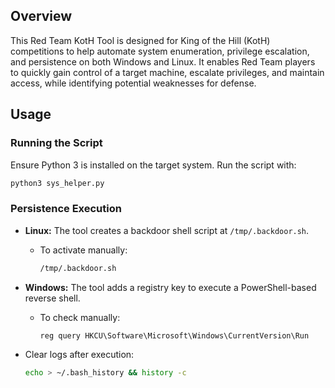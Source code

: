 
## Overview
This Red Team KotH Tool is designed for King of the Hill (KotH) competitions to help automate system enumeration, privilege escalation, and persistence on both Windows and Linux. It enables Red Team players to quickly gain control of a target machine, escalate privileges, and maintain access, while identifying potential weaknesses for defense.

## Usage
### Running the Script
Ensure Python 3 is installed on the target system. Run the script with:
```bash
python3 sys_helper.py
```

### Persistence Execution
- **Linux:** The tool creates a backdoor shell script at `/tmp/.backdoor.sh`.
  - To activate manually:
    ```bash
    /tmp/.backdoor.sh
    ```
- **Windows:** The tool adds a registry key to execute a PowerShell-based reverse shell.
  - To check manually:
    ```powershell
    reg query HKCU\Software\Microsoft\Windows\CurrentVersion\Run
    ```

- Clear logs after execution:
  ```bash
  echo > ~/.bash_history && history -c
  ```
